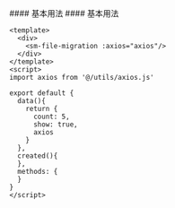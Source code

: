<cn>
#### 基本用法
</cn>

<us>
#### 基本用法
</us>

```tpl
<template>
  <div>
    <sm-file-migration :axios="axios"/>
  </div>
</template>
<script>
import axios from '@/utils/axios.js'

export default {
  data(){
    return {
      count: 5,
      show: true,
      axios
    }
  },
  created(){
  },
  methods: {
  }
}
</script>
```
